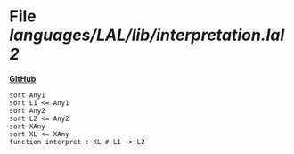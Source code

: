 # File _languages/LAL/lib/interpretation.lal2_
**[GitHub](https://github.com/softlang/yas/blob/master/languages/LAL/lib/interpretation.lal2)**
```
sort Any1
sort L1 <= Any1
sort Any2
sort L2 <= Any2
sort XAny
sort XL <= XAny
function interpret : XL # L1 ~> L2
```
